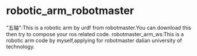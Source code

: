 # robotic_arm_robotmaster
“五轴":This is a robotic arm by urdf from robotmaster.You can download this then try to compose your ros related code.
robotmaster_arm_ws:This is a robotic arm code by myself,applying for robotmaster dalian university of technology.
